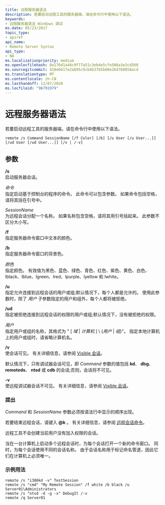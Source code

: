 ```yaml
---
title: 远程服务器语法
description: 若要启动远程工具的服务器端，请在命令行中使用以下语法。
keywords:
- 远程服务器语法 Windows 调试
ms.date: 05/23/2017
topic_type:
- apiref
api_name:
- Remote Server Syntax
api_type:
- NA
ms.localizationpriority: medium
ms.openlocfilehash: 0a176d1a44c9f77a51c3eb4e5cfe506a3e3cd560
ms.sourcegitcommit: 418e6617e2a695c9cb4b37b5b60e264760858acd
ms.translationtype: MT
ms.contentlocale: zh-CN
ms.lasthandoff: 12/07/2020
ms.locfileid: "96791979"
---
```

# <a name="remote-server-syntax"></a>远程服务器语法


若要启动远程工具的服务器端，请在命令行中使用以下语法。

```console
remote /s Command SessionName [/f Color] [/b] [/u User [/u User...]] [/ud User [/ud User...]] [/v | /-v]
```

## <a name="span-idddk_remote_server_syntax_dtoolsspanspan-idddk_remote_server_syntax_dtoolsspanparameters"></a><span id="ddk_remote_server_syntax_dtools"></span><span id="DDK_REMOTE_SERVER_SYNTAX_DTOOLS"></span>参数


<span id="________s______"></span><span id="________S______"></span>**/s**   
启动服务器会话。

<span id="_______Command______"></span><span id="_______command______"></span><span id="_______COMMAND______"></span>*命令*   
指定启动基于控制台的程序的命令。 此命令可以包含参数。 如果命令包括空格，请将其括在引号中。

<span id="_______SessionName______"></span><span id="_______sessionname______"></span><span id="_______SESSIONNAME______"></span>*SessionName*   
为远程会话分配一个名称。 如果名称包含空格，请将其用引号括起来。 此参数不区分大小写。

<span id="________f______"></span><span id="________F______"></span>**/f**   
指定服务器命令窗口中文本的颜色。

<span id="________b______"></span><span id="________B______"></span>**/b**   
指定服务器命令窗口的背景色。

<span id="_______Color______"></span><span id="_______color______"></span><span id="_______COLOR______"></span>*颜色*   
指定颜色。 有效值为黑色、蓝色、绿色、青色、红色、紫色、黄色、白色、lblack、lblue、lgreen、lred、lpurple、lyellow 和 lwhite。

<span id="________u______"></span><span id="________U______"></span>**/u**   
指定允许连接到远程会话的用户或组;默认情况下，每个人都是允许的。 使用此参数时，除了 *用户* 子参数指定的用户和组外，每个人都将被拒绝。

<span id="________ud______"></span><span id="________UD______"></span>**/ud**   
指定被拒绝连接到远程会话的权限的用户或组;默认情况下，没有被拒绝的权限。

<span id="_______User______"></span><span id="_______user______"></span><span id="_______USER______"></span>*用户*   
指定用户或组的名称，其格式为 " \[ *域*  |  *计算机* \] \\ {*用户*  |  *组*}"。 指定本地计算机上的用户或组时，请省略计算机名。

<span id="________v______"></span><span id="________V______"></span>**/v**   
使会话可见。 有关详细信息，请参阅 [Visible 会话](remote-tool-concepts.md#visible-session)。

默认情况下，只有调试器会话可见，即 *Command* 参数的值包括 **kd**、 **dbg**、 **remoteds**、 **ntsd** 或 **cdb** 的会话;否则，会话将不可见。

<span id="_______-v______"></span><span id="_______-V______"></span>**-v**   
使远程调试器会话不可见。 有关详细信息，请参阅 [Visible 会话](remote-tool-concepts.md#visible-session)。

### <a name="span-idcommentsspanspan-idcommentsspancomments"></a><span id="comments"></span><span id="COMMENTS"></span>提出

*Command* 和 *SessionName* 参数必须按语法行中显示的顺序出现。

若要结束远程会话，请键入 <strong>@k</strong> 。 有关详细信息，请参阅 [远程会话命令](remote-session-commands.md)。

远程工具不会创建当前用户没有加入权限的会话。

当在一台计算机上启动多个远程会话时，为每个会话打开一个新的命令窗口。 同时，为每个会话使用不同的会话名称。 由于会话名称用于标记命名管道，因此它们在计算机上必须唯一。

### <a name="span-idsample_usagespanspan-idsample_usagespansample-usage"></a><span id="sample_usage"></span><span id="SAMPLE_USAGE"></span>示例用法

```console
remote /s "i386kd -v" TestSession
remote /s "cmd" "My Remote Session" /f white /b black /u Server01\Administrators
remote /s "ntsd -d -g -x" DebugIt /-v
remote /q Server01
```

 

 





